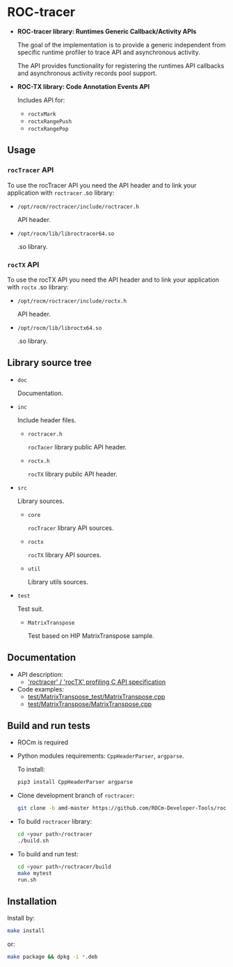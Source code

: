 # ROC-tracer

- **ROC-tracer library: Runtimes Generic Callback/Activity APIs**

  The goal of the implementation is to provide a generic independent from specific runtime profiler to trace API and asynchronous activity.

  The API provides functionality for registering the runtimes API callbacks and asynchronous activity records pool support.

- **ROC-TX library: Code Annotation Events API**

  Includes API for:
  
  - `roctxMark`
  - `roctxRangePush`
  - `roctxRangePop`

## Usage

### `rocTracer` API

To use the rocTracer API you need the API header and to link your application with `roctracer` .so library:

- `/opt/rocm/roctracer/include/roctracer.h`

  API header.

- `/opt/rocm/lib/libroctracer64.so`

  .so library.

### `rocTX` API

To use the rocTX API you need the API header and to link your application with `roctx` .so library:

- `/opt/rocm/roctracer/include/roctx.h`

  API header.

- `/opt/rocm/lib/libroctx64.so`

  .so library.

## Library source tree

- `doc`

  Documentation.

- `inc`

  Include header files.

  - `roctracer.h`

    `rocTacer` library public API header.

  - `roctx.h`
  
    `rocTX` library public API header.

- `src`
  
  Library sources.

  - `core`

    `rocTracer` library API sources.

  - `roctx`

    `rocTX` library API sources.

  - `util`

    Library utils sources.

- `test`

  Test suit.

  - `MatrixTranspose`

    Test based on HIP MatrixTranspose sample.

## Documentation

- API description:
  - ['roctracer' / 'rocTX' profiling C API specification](docroctracer_spec.md)
- Code examples:
  - [test/MatrixTranspose_test/MatrixTranspose.cpp](testMatrixTranspose_test/MatrixTranspose.cpp)
  - [test/MatrixTranspose/MatrixTranspose.cpp](test/MatrixTranspose/MatrixTranspose.cpp)

## Build and run tests

- ROCm is required

- Python modules requirements: `CppHeaderParser`, `argparse`.

  To install:

  ```sh
  pip3 install CppHeaderParser argparse
  ```

- Clone development branch of `roctracer`:

  ```sh
  git clone -b amd-master https://github.com/ROCm-Developer-Tools/roctracer
  ```

- To build `roctracer` library:

   ```sh
   cd <your path>/roctracer
   ./build.sh
   ```

- To build and run test:

  ```sh
  cd <your path>/roctracer/build
  make mytest
  run.sh
  ```

## Installation

Install by:

  ```sh
  make install
  ```

  or:

  ```sh
  make package && dpkg -i *.deb
  ```
